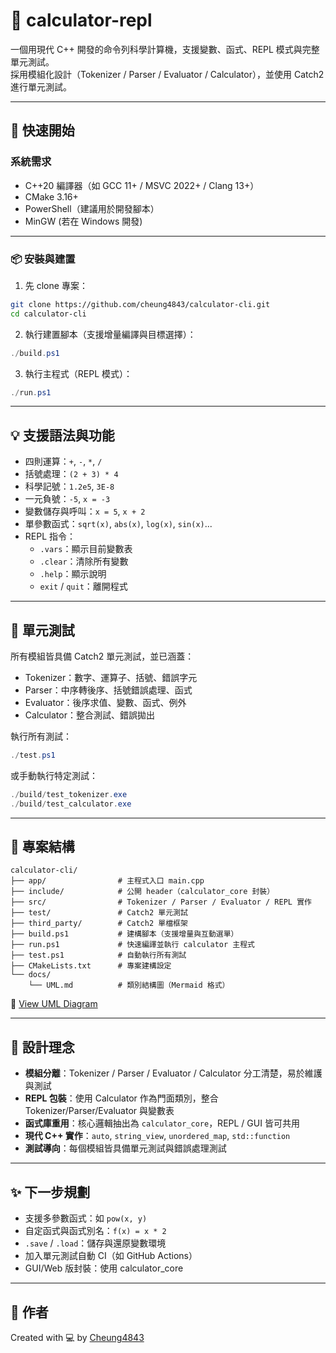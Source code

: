 # 🧮 calculator-repl

一個用現代 C++ 開發的命令列科學計算機，支援變數、函式、REPL 模式與完整單元測試。  
採用模組化設計（Tokenizer / Parser / Evaluator / Calculator），並使用 Catch2 進行單元測試。

---

## 🚀 快速開始

### 系統需求

- C++20 編譯器（如 GCC 11+ / MSVC 2022+ / Clang 13+）
- CMake 3.16+
- PowerShell（建議用於開發腳本）
- MinGW (若在 Windows 開發)

---

### 📦 安裝與建置

1. 先 clone 專案：

```bash
git clone https://github.com/cheung4843/calculator-cli.git
cd calculator-cli
```

2. 執行建置腳本（支援增量編譯與目標選擇）：

```powershell
./build.ps1
```

3. 執行主程式（REPL 模式）：

```powershell
./run.ps1
```

---

## 💡 支援語法與功能

- 四則運算：`+`, `-`, `*`, `/`
- 括號處理：`(2 + 3) * 4`
- 科學記號：`1.2e5`, `3E-8`
- 一元負號：`-5`, `x = -3`
- 變數儲存與呼叫：`x = 5`, `x + 2`
- 單參數函式：`sqrt(x)`, `abs(x)`, `log(x)`, `sin(x)`...
- REPL 指令：
  - `.vars`：顯示目前變數表
  - `.clear`：清除所有變數
  - `.help`：顯示說明
  - `exit` / `quit`：離開程式

---

## 🧪 單元測試

所有模組皆具備 Catch2 單元測試，並已涵蓋：
- Tokenizer：數字、運算子、括號、錯誤字元
- Parser：中序轉後序、括號錯誤處理、函式
- Evaluator：後序求值、變數、函式、例外
- Calculator：整合測試、錯誤拋出

執行所有測試：

```powershell
./test.ps1
```

或手動執行特定測試：

```powershell
./build/test_tokenizer.exe
./build/test_calculator.exe
```

---

## 📁 專案結構

```
calculator-cli/
├── app/                # 主程式入口 main.cpp
├── include/            # 公開 header（calculator_core 封裝）
├── src/                # Tokenizer / Parser / Evaluator / REPL 實作
├── test/               # Catch2 單元測試
├── third_party/        # Catch2 單檔框架
├── build.ps1           # 建構腳本（支援增量與互動選單）
├── run.ps1             # 快速編譯並執行 calculator 主程式
├── test.ps1            # 自動執行所有測試
├── CMakeLists.txt      # 專案建構設定
└── docs/
    └── UML.md          # 類別結構圖（Mermaid 格式）
```

📘 [View UML Diagram](docs/UML.md)

---

## 📐 設計理念

- **模組分離**：Tokenizer / Parser / Evaluator / Calculator 分工清楚，易於維護與測試
- **REPL 包裝**：使用 Calculator 作為門面類別，整合 Tokenizer/Parser/Evaluator 與變數表
- **函式庫重用**：核心邏輯抽出為 `calculator_core`，REPL / GUI 皆可共用
- **現代 C++ 實作**：`auto`, `string_view`, `unordered_map`, `std::function`
- **測試導向**：每個模組皆具備單元測試與錯誤處理測試

---

## ✨ 下一步規劃

- 支援多參數函式：如 `pow(x, y)`
- 自定函式與函式別名：`f(x) = x * 2`
- `.save` / `.load`：儲存與還原變數環境
- 加入單元測試自動 CI（如 GitHub Actions）
- GUI/Web 版封裝：使用 calculator_core

---

## 🙌 作者

Created with 💻 by [Cheung4843](https://github.com/cheung4843)

